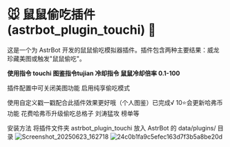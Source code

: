 # 🐭 鼠鼠偷吃插件 (astrbot_plugin_touchi) 🎁

这是一个为 AstrBot 开发的鼠鼠偷吃模拟器插件。插件包含两种主要结果：威龙珍藏美图或触发"鼠鼠偷吃"。

**使用指令 touchi  图鉴指令tujian 冷却指令 鼠鼠冷却倍率 0.1-100**

插件配置中可关闭美图功能 启用纯享偷吃模式

使用自定义戳一戳配合此插件效果更好哦（个人图鉴）已完成√  10⭐会更新哈弗币功能 花费哈弗币升级偷吃总格子 刘涛猛攻 榜单等

安装方法
将插件文件夹 astrbot_plugin_touchi 放入 AstrBot 的 data/plugins/ 目录
![Screenshot_20250623_162718](https://github.com/user-attachments/assets/b2c0cc22-7d12-491e-bbf7-9955da949aa0)
![24c0b1fa9c5efec163d7f3b5a8be20d](https://github.com/user-attachments/assets/8719fb3b-2dc9-4608-9ef2-69e78df2c0ec)
